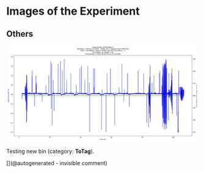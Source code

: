 # Images of the Experiment

## Others

![](/matty/20191006a/images/20191006a-3.jpg)

Testing new bin (category: __ToTag__).



[](@autogenerated - invisible comment)